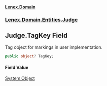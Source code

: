 #### [Lenex.Domain](index.md 'index')
### [Lenex.Domain.Entities](Lenex.Domain.Entities.md 'Lenex.Domain.Entities').[Judge](Lenex.Domain.Entities.Judge.md 'Lenex.Domain.Entities.Judge')

## Judge.TagKey Field

Tag object for markings in user implementation.

```csharp
public object? TagKey;
```

#### Field Value
[System.Object](https://docs.microsoft.com/en-us/dotnet/api/System.Object 'System.Object')
